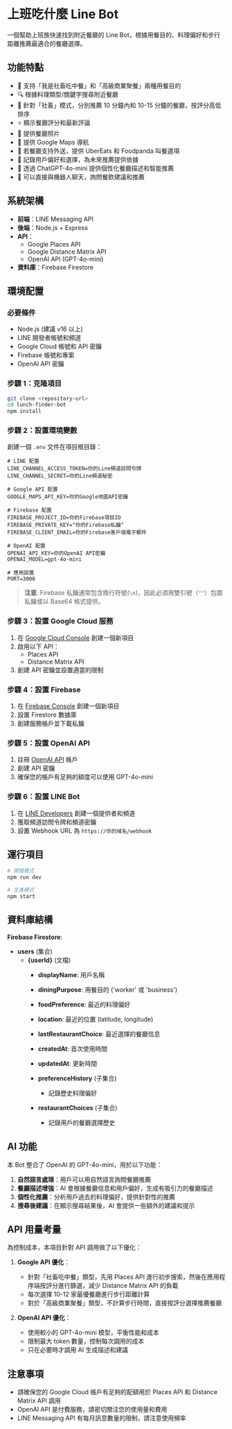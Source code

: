 # 上班吃什麼 Line Bot

一個幫助上班族快速找到附近餐廳的 Line Bot，根據用餐目的、料理偏好和步行距離推薦最適合的餐廳選擇。

## 功能特點

- 🍱 支持「我是社畜吃中餐」和「高級商業聚餐」兩種用餐目的
- 🔍 根據料理類型/關鍵字搜尋附近餐廳
- 🚶 針對「社畜」模式，分別推薦 10 分鐘內和 10-15 分鐘的餐廳，按評分高低排序
- ⭐ 顯示餐廳評分和最新評論
- 📸 提供餐廳照片
- 🧭 提供 Google Maps 導航
- 🛵 若餐廳支持外送，提供 UberEats 和 Foodpanda 叫餐選項
- 📝 記錄用戶偏好和選擇，為未來推薦提供依據
- 🤖 透過 ChatGPT-4o-mini 提供個性化餐廳描述和智能推薦
- 💬 可以直接與機器人聊天，詢問餐飲建議和推薦

## 系統架構

- **前端**：LINE Messaging API
- **後端**：Node.js + Express
- **API**：
  - Google Places API
  - Google Distance Matrix API
  - OpenAI API (GPT-4o-mini)
- **資料庫**：Firebase Firestore

## 環境配置

### 必要條件

- Node.js (建議 v16 以上)
- LINE 開發者帳號和頻道
- Google Cloud 帳號和 API 密鑰
- Firebase 帳號和專案
- OpenAI API 密鑰

### 步驟 1：克隆項目

```bash
git clone <repository-url>
cd lunch-finder-bot
npm install
```

### 步驟 2：設置環境變數

創建一個 `.env` 文件在項目根目錄：

```
# LINE 配置
LINE_CHANNEL_ACCESS_TOKEN=你的Line頻道訪問令牌
LINE_CHANNEL_SECRET=你的Line頻道秘密

# Google API 配置
GOOGLE_MAPS_API_KEY=你的Google地圖API密鑰

# Firebase 配置
FIREBASE_PROJECT_ID=你的Firebase項目ID
FIREBASE_PRIVATE_KEY="你的Firebase私鑰"
FIREBASE_CLIENT_EMAIL=你的Firebase客戶端電子郵件

# OpenAI 配置
OPENAI_API_KEY=你的OpenAI API密鑰
OPENAI_MODEL=gpt-4o-mini

# 應用設置
PORT=3000
```

> **注意**: Firebase 私鑰通常包含換行符號(`\n`)，因此必須用雙引號（`""`）包圍私鑰或以 Base64 格式提供。

### 步驟 3：設置 Google Cloud 服務

1. 在 [Google Cloud Console](https://console.cloud.google.com/) 創建一個新項目
2. 啟用以下 API：
   - Places API
   - Distance Matrix API
3. 創建 API 密鑰並設置適當的限制

### 步驟 4：設置 Firebase

1. 在 [Firebase Console](https://console.firebase.google.com/) 創建一個新項目
2. 設置 Firestore 數據庫
3. 創建服務帳戶並下載私鑰

### 步驟 5：設置 OpenAI API

1. 註冊 [OpenAI API](https://platform.openai.com/) 帳戶
2. 創建 API 密鑰
3. 確保您的帳戶有足夠的額度可以使用 GPT-4o-mini

### 步驟 6：設置 LINE Bot

1. 在 [LINE Developers](https://developers.line.biz/) 創建一個提供者和頻道
2. 獲取頻道訪問令牌和頻道密鑰
3. 設置 Webhook URL 為 `https://你的域名/webhook`

## 運行項目

```bash
# 開發模式
npm run dev

# 生產模式
npm start
```

## 資料庫結構

**Firebase Firestore**:

- **users** (集合)
  - **{userId}** (文檔)
    - **displayName**: 用戶名稱
    - **diningPurpose**: 用餐目的 ('worker' 或 'business')
    - **foodPreference**: 最近的料理偏好
    - **location**: 最近的位置 (latitude, longitude)
    - **lastRestaurantChoice**: 最近選擇的餐廳信息
    - **createdAt**: 首次使用時間
    - **updatedAt**: 更新時間
    
    - **preferenceHistory** (子集合)
      - 記錄歷史料理偏好
    
    - **restaurantChoices** (子集合)
      - 記錄用戶的餐廳選擇歷史

## AI 功能

本 Bot 整合了 OpenAI 的 GPT-4o-mini，用於以下功能：

1. **自然語言處理**：用戶可以用自然語言詢問餐廳推薦
2. **餐廳描述增強**：AI 會根據餐廳信息和用戶偏好，生成有吸引力的餐廳描述
3. **個性化推薦**：分析用戶過去的料理偏好，提供針對性的推薦
4. **搜尋後建議**：在顯示搜尋結果後，AI 會提供一些額外的建議和提示

## API 用量考量

為控制成本，本項目針對 API 調用做了以下優化：

1. **Google API 優化**：
   - 針對「社畜吃中餐」類型，先用 Places API 進行初步搜索，然後在應用程序端按評分進行篩選，減少 Distance Matrix API 的負載
   - 每次選擇 10-12 家最優餐廳進行步行距離計算
   - 對於「高級商業聚餐」類型，不計算步行時間，直接按評分選擇推薦餐廳

2. **OpenAI API 優化**：
   - 使用較小的 GPT-4o-mini 模型，平衡性能和成本
   - 限制最大 token 數量，控制每次調用的成本
   - 只在必要時才調用 AI 生成描述和建議

## 注意事項

- 請確保您的 Google Cloud 帳戶有足夠的配額用於 Places API 和 Distance Matrix API 調用
- OpenAI API 是付費服務，請密切關注您的使用量和費用
- LINE Messaging API 有每月訊息數量的限制，請注意使用頻率 